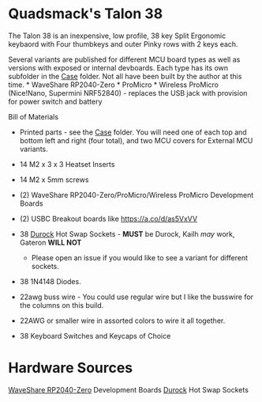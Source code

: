 # Quadsmack's Talon 38
The Talon 38 is an inexpensive, low profile, 38 key Split Ergonomic keybaord with Four thumbkeys and outer Pinky rows with 2 keys each.

Several variants are published for different MCU board types as well as versions with exposed or internal devboards. Each type has its own subfolder in the [Case](./Case/) folder. Not all have been built by the author at this time.
    * WaveShare RP2040-Zero
    * ProMicro 
    * Wireless ProMicro (Nice!Nano, Supermini NRF52840) - replaces the USB jack with provision for power switch and battery

Bill of Materials
* Printed parts - see the [Case](./Case/) folder. You will need one of each top and bottom left and right (four total), and two MCU covers for External MCU variants.
  
* 14 M2 x 3 x 3 Heatset Inserts
* 14 M2 x 5mm screws
* (2) WaveShare RP2040-Zero/ProMicro/Wireless ProMicro Development Boards
* (2) USBC Breakout boards like https://a.co/d/as5VxVV
* 38 [Durock](https://a.co/d/aWsOsjq) Hot Swap Sockets - **MUST** be Durock, Kailh _may_ work, Gateron **WILL NOT**
  * Please open an issue if you would like to see a variant for different sockets.
* 38 1N4148 Diodes.
* 22awg buss wire - You could use regular wire but I like the busswire for the columns on this build.
* 22AWG or smaller wire in assorted colors to wire it all together.
* 38 Keyboard Switches and Keycaps of Choice

# Hardware Sources
[WaveShare RP2040-Zero](https://www.waveshare.com/rp2040-zero.htm) Development Boards
[Durock](https://a.co/d/aWsOsjq) Hot Swap Sockets
